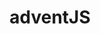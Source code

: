 ---
title: 'adventJS'
description: '24 días 24 retos de programación'
link: 'https://adventjs.dev/es'
imageURL: 'https://res.cloudinary.com/dc6mrv5cb/image/upload/v1701193983/personal-resources/challenges/adventjs.dev_es_dnwjw5.png'
---